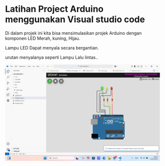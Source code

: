 # Latihan Project Arduino menggunakan Visual studio code

Di dalam projek ini kita bisa mensimulasikan projek Arduino dengan komponen LED Merah, kuning, Hijau.

Lampu LED Dapat menyala secara bergantian.

urutan menyalanya seperti Lampu Lalu lintas..




  ![Screen Shot projek LED](https://github.com/mhakamulumuddin/LED-Arduino-1/blob/main/screenshot/Screenshot%202025-02-15%20083906.png?raw=true)
